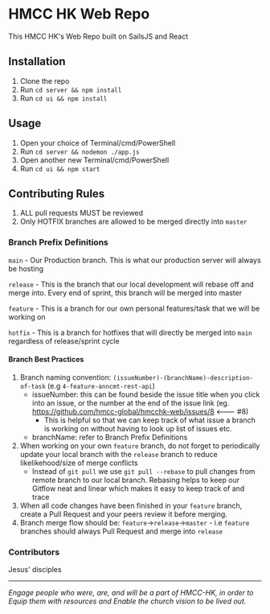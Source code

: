 # HMCC HK Web Repo
This HMCC HK's Web Repo built on SailsJS and React

## Installation
1. Clone the repo
2. Run `cd server && npm install`
3. Run `cd ui && npm install`

## Usage
1. Open your choice of Terminal/cmd/PowerShell
2. Run `cd server && nodemon ./app.js`
3. Open another new Terminal/cmd/PowerShell
4. Run `cd ui && npm start`

## Contributing Rules
1. ALL pull requests MUST be reviewed
2. Only HOTFIX branches are allowed to be merged directly into `master`

### Branch Prefix Definitions
`main` - Our Production branch. This is what our production server will always be hosting

`release` - This is the branch that our local development will rebase off and merge into. Every end of sprint, this branch will be merged into master

`feature` - This is a branch for our own personal features/task that we will be working on

`hotfix` - This is a branch for hotfixes that will directly be merged into `main` regardless of release/sprint cycle

#### Branch Best Practices
1. Branch naming convention: `(issueNumber)-(branchName)-description-of-task` (e.g `4-feature-anncmt-rest-api`)
    - issueNumber: this can be found beside the issue title when you click into an issue, or the number at the end of the issue link (eg. https://github.com/hmcc-global/hmcchk-web/issues/8 <--- #8)
      + This is helpful so that we can keep track of what issue a branch is working on without having to look up list of issues etc.
    - branchName: refer to Branch Prefix Definitions
2. When working on your own `feature` branch, do not forget to periodically update your local branch with the `release` branch to reduce likelikehood/size of merge conflicts
    - Instead of `git pull` we use `git pull --rebase` to pull changes from remote branch to our local branch. Rebasing helps to keep our Gitflow neat and linear which makes it easy to keep track of and trace
3. When all code changes have been finished in your `feature` branch, create a Pull Request and your peers review it before merging.
4. Branch merge flow should be: `feature`->`release`->`master` - i.e `feature` branches should always Pull Request and merge into `release`

### Contributors
Jesus' disciples

---

*Engage people who were, are, and will be a part of HMCC-HK, in order to Equip them with resources and Enable the church vision to be lived out.*
